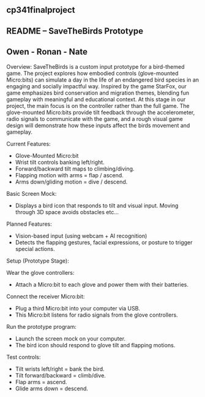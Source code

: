 ## cp341finalproject ##
## README – SaveTheBirds Prototype ##
## Owen - Ronan - Nate ##

Overview:
SaveTheBirds is a custom input prototype for a bird-themed game. The project explores how embodied controls (glove-mounted Micro:bits) can simulate a day in the life of an endangered bird species in an engaging and socially impactful way. Inspired by the game StarFox, our game emphasizes bird conservation and migration themes, blending fun gameplay with meaningful and educational context.
At this stage in our project, the main focus is on the controller rather than the full game. The glove-mounted Micro:bits provide tilt feedback through the accelerometer, radio signals to communicate with the game, and a rough visual game design will demonstrate how these inputs affect the birds movement and gameplay.

Current Features:
- Glove-Mounted Micro:bit
- Wrist tilt controls banking left/right.
- Forward/backward tilt maps to climbing/diving.
- Flapping motion with arms  = flap / ascend.
- Arms down/gliding motion = dive / descend.

Basic Screen Mock:
- Displays a bird icon that responds to tilt and visual input. Moving through 3D space avoids obstacles etc…

Planned Features:
- Vision-based input (using webcam + AI recognition)
- Detects the flapping gestures, facial expressions, or posture to trigger special actions.

Setup (Prototype Stage):

Wear the glove controllers:
- Attach a Micro:bit to each glove and power them with their batteries.

Connect the receiver Micro:bit\:
- Plug a third Micro:bit into your computer via USB.
- This Micro:bit listens for radio signals from the glove controllers.

Run the prototype program:
- Launch the screen mock on your computer.
- The bird icon should respond to glove tilt and flapping motions.

Test controls:
- Tilt wrists left/right = bank the bird.
- Tilt forward/backward = climb/dive.
- Flap arms = ascend.
- Glide arms down = descend.
